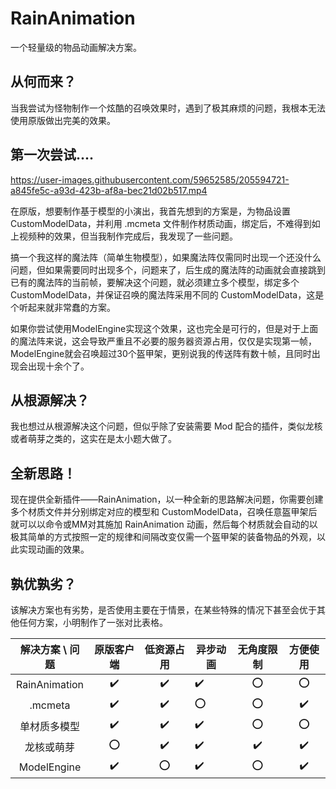 # RainAnimation
一个轻量级的物品动画解决方案。

## 从何而来？

当我尝试为怪物制作一个炫酷的召唤效果时，遇到了极其麻烦的问题，我根本无法使用原版做出完美的效果。

## 第一次尝试....

https://user-images.githubusercontent.com/59652585/205594721-a845fe5c-a93d-423b-af8a-bec21d02b517.mp4

在原版，想要制作基于模型的小演出，我首先想到的方案是，为物品设置 CustomModelData，并利用 .mcmeta 文件制作材质动画，绑定后，不难得到如上视频种的效果，但当我制作完成后，我发现了一些问题。

搞一个我这样的魔法阵（简单生物模型），如果魔法阵仅需同时出现一个还没什么问题，但如果需要同时出现多个，问题来了，后生成的魔法阵的动画就会直接跳到已有的魔法阵的当前帧，要解决这个问题，就必须建立多个模型，绑定多个CustomModelData，并保证召唤的魔法阵采用不同的 CustomModelData，这是个听起来就非常蠢的方案。

如果你尝试使用ModelEngine实现这个效果，这也完全是可行的，但是对于上面的魔法阵来说，这会导致严重且不必要的服务器资源占用，仅仅是实现第一帧，ModelEngine就会召唤超过30个盔甲架，更别说我的传送阵有数十帧，且同时出现会出现十余个了。

## 从根源解决？

我也想过从根源解决这个问题，但似乎除了安装需要 Mod 配合的插件，类似龙核或者萌芽之类的，这实在是太小题大做了。

## 全新思路！

现在提供全新插件——RainAnimation，以一种全新的思路解决问题，你需要创建多个材质文件并分别绑定对应的模型和 CustomModelData，召唤任意盔甲架后就可以以命令或MM对其施加 RainAnimation 动画，然后每个材质就会自动的以极其简单的方式按照一定的规律和间隔改变仅需一个盔甲架的装备物品的外观，以此实现动画的效果。

## 孰优孰劣？

该解决方案也有劣势，是否使用主要在于情景，在某些特殊的情况下甚至会优于其他任何方案，小明制作了一张对比表格。

| 解决方案 \ 问题 | 原版客户端 | 低资源占用 | 异步动画 | 无角度限制 | 方便使用 |
| :-------------: | :--------: | :--------: | -------- | :--------: | :------: |
|  RainAnimation  |     ✔️      |     ✔️      | ✔️        |     ⭕      |    ⭕     |
|     .mcmeta     |     ✔️      |     ✔️      | ⭕        |     ⭕      |    ✔️     |
|  单材质多模型   |     ✔️      |     ✔️      | ✔️        |     ⭕      |    ⭕     |
|   龙核或萌芽    |     ⭕      |     ✔️      | ✔️        |     ✔️      |    ✔️     |
|   ModelEngine   |     ✔️      |     ⭕      | ✔️        |     ⭕      |    ✔️     |




